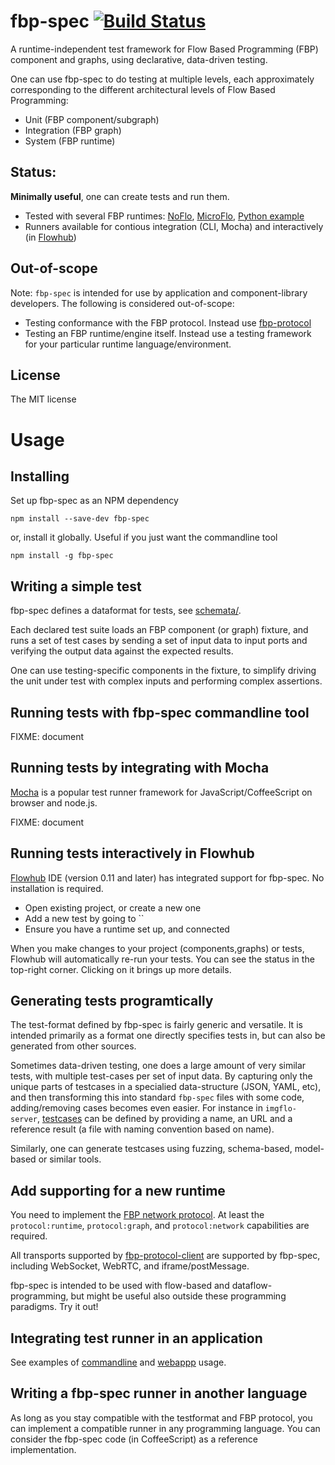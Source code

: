
fbp-spec [![Build Status](https://secure.travis-ci.org/flowbased/fbp-spec.png?branch=master)](http://travis-ci.org/flowbased/fbp-spec)
=========

A runtime-independent test framework for Flow Based Programming (FBP) component and graphs,
using declarative, data-driven testing.

One can use fbp-spec to do testing at multiple levels,
each approximately corresponding to the different architectural levels of Flow Based Programming:

* Unit (FBP component/subgraph)
* Integration (FBP graph)
* System (FBP runtime)

## Status:

**Minimally useful**, one can create tests and run them.

* Tested with several FBP runtimes: [NoFlo](https://noflojs.org), [MicroFlo](https://microflo.org), [Python example](https://github.com/flowbased/protocol-examples)
* Runners available for contious integration (CLI, Mocha) and interactively (in [Flowhub](https://flowhub.org))

## Out-of-scope

Note: `fbp-spec` is intended for use by application and component-library developers. The following is considered out-of-scope:

* Testing conformance with the FBP protocol. Instead use [fbp-protocol](https://github.com/flowbased/fbp-protocol)
* Testing an FBP runtime/engine itself. Instead use a testing framework for your particular runtime language/environment.

## License

The MIT license

# Usage

## Installing

Set up fbp-spec as an NPM dependency

    npm install --save-dev fbp-spec

or, install it globally. Useful if you just want the commandline tool

    npm install -g fbp-spec

## Writing a simple test

fbp-spec defines a dataformat for tests, see [schemata/](./schemata/).

Each declared test suite loads an FBP component (or graph) fixture,
and runs a set of test cases by sending a set of input data
to input ports and verifying the output data against the expected results.

One can use testing-specific components in the fixture, to simplify
driving the unit under test with complex inputs and performing complex assertions.


## Running tests with fbp-spec commandline tool

FIXME: document

## Running tests by integrating with Mocha

[Mocha](http://mochajs.org/)  is a popular test runner framework for JavaScript/CoffeeScript on browser and node.js.

FIXME: document

## Running tests interactively in Flowhub

[Flowhub](http://app.flowhub.io) IDE (version 0.11 and later) has integrated support for fbp-spec. No installation is required.

* Open existing project, or create a new one
* Add a new test by going to ``
* Ensure you have a runtime set up, and connected

When you make changes to your project (components,graphs) or tests, Flowhub will automatically re-run your tests.
You can see the status in the top-right corner. Clicking on it brings up more details.

## Generating tests programtically

The test-format defined by fbp-spec is fairly generic and versatile. It is intended primarily as
a format one directly specifies tests in, but can also be generated from other sources.

Sometimes data-driven testing, one does a large amount of very similar tests,
with multiple test-cases per set of input data.
By capturing only the unique parts of testcases in a specialied data-structure (JSON, YAML, etc),
and then transforming this into standard `fbp-spec` files with some code, adding/removing
cases becomes even easier.
For instance in `imgflo-server`, [testcases](https://github.com/jonnor/imgflo-server/blob/master/spec/graphtests.yaml)
can be defined by providing a name, an URL and a reference result (a file with naming convention based on name).

Similarly, one can generate testcases using fuzzing, schema-based, model-based or similar tools.

## Add supporting for a new runtime

You need to implement the [FBP network protocol](https://github.com/flowbased/fbp-protocol).
At least the `protocol:runtime`, `protocol:graph`, and `protocol:network` capabilities are required.

All transports supported by [fbp-protocol-client]((https://github.com/flowbased/fbp-protocol))
are supported by fbp-spec, including WebSocket, WebRTC, and iframe/postMessage.

fbp-spec is intended to be used with flow-based and dataflow-programming,
but might be useful also outside these programming paradigms. Try it out!

## Integrating test runner in an application

See examples of [commandline](./src/cli.coffee) and [webappp](./ui/main.coffee) usage.

## Writing a fbp-spec runner in another language

As long as you stay compatible with the testformat and FBP protocol,
you can implement a compatible runner in any programming language.
You can consider the fbp-spec code (in CoffeeScript) as a reference implementation.


